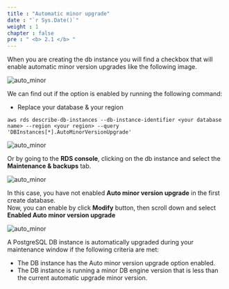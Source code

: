 ```yaml
---
title : "Automatic minor upgrade"
date : "`r Sys.Date()`"
weight : 1
chapter : false
pre : " <b> 2.1 </b> "
---
```


When you are creating the db instance you will find a checkbox that will enable automatic minor version upgrades like the following image.

![auto_minor](/images/2/2-1/1.png)

We can find out if the option is enabled by running the following command:
- Replace your database & your region 

```
aws rds describe-db-instances --db-instance-identifier <your database name> --region <your region> --query 'DBInstances[*].AutoMinorVersionUpgrade'
```

![auto_minor](/images/2/2-1/2.png)

Or by going to the **RDS console**, clicking on the db instance and select the **Maintenance & backups** tab.

![auto_minor](/images/2/2-1/3.png)

In this case, you have not enabled **Auto minor version upgrade** in the first create database.\
Now, you can enable by click **Modify** button, then scroll down and select **Enabled Auto minor version upgrade**

![auto_minor](/images/2/2-1/4.png)

A PostgreSQL DB instance is automatically upgraded during your maintenance window if the following criteria are met:

- The DB instance has the Auto minor version upgrade option enabled.
- The DB instance is running a minor DB engine version that is less than the current automatic upgrade minor version.
